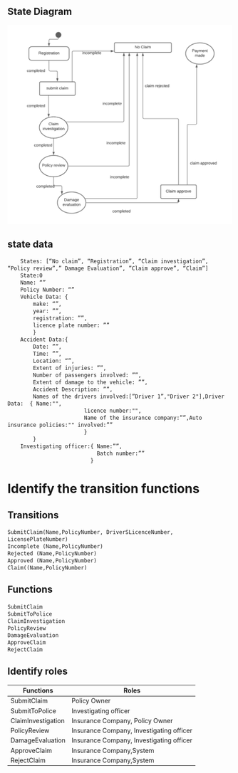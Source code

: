## State Diagram
![state diagram](State_Diagram.png)

## state data 
```
	States: [“No claim”, “Registration”, “Claim investigation”, “Policy review”,” Damage Evaluation”, ”Claim approve”, “Claim”]
	State:0
	Name: “”
	Policy Number: “”
	Vehicle Data: { 
        make: “”,
        year: ””, 
        registration: ””,
        licence plate number: ””
        }
	Accident Data:{
        Date: ””,
        Time: ””,
        Location: “”,
        Extent of injuries: ””,
        Number of passengers involved: ””,
        Extent of damage to the vehicle: ””,
        Accident Description: ””,
        Names of the drivers involved:[”Driver 1”,"Driver 2"],Driver Data:  { Name:"",
                        licence number:"",	
                        Name of the insurance company:””,Auto insurance policies:"" involved:””
                        }
        }
	Investigating officer:{ Name:””,
                            Batch number:””
                          }
```

# Identify the transition functions 

## Transitions
	SubmitClaim(Name,PolicyNumber, DriverSLicenceNumber, LicensePlateNumber)
	Incomplete (Name,PolicyNumber)
	Rejected (Name,PolicyNumber)
	Approved (Name,PolicyNumber)
	Claim((Name,PolicyNumber)
    
## Functions
    SubmitClaim 
    SubmitToPolice
    ClaimInvestigation 
    PolicyReview
    DamageEvaluation
    ApproveClaim
    RejectClaim

## Identify roles 
   Functions |Roles
   ---------- |----------
   | SubmitClaim        | Policy Owner |
   | SubmitToPolice     | Investigating officer
   | ClaimInvestigation | Insurance Company, Policy Owner
   | PolicyReview       | Insurance Company, Investigating officer
   | DamageEvaluation   | Insurance Company, Investigating officer
   | ApproveClaim       | Insurance Company,System
   | RejectClaim        | Insurance Company,System



